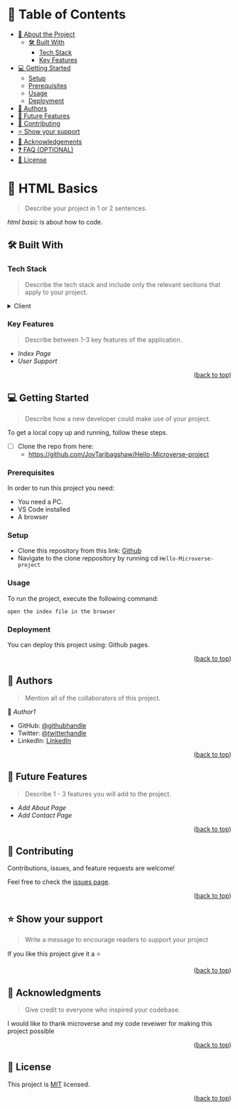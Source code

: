 <a name="readme-top"></a>
# 📗 Table of Contents

- [📖 About the Project](#about-project)
  - [🛠 Built With](#built-with)
    - [Tech Stack](#tech-stack)
    - [Key Features](#key-features)
- [💻 Getting Started](#getting-started)
  - [Setup](#setup)
  - [Prerequisites](#prerequisites)
  - [Usage](#usage)
  - [Deployment](#deployment)
- [👥 Authors](#authors)
- [🔭 Future Features](#future-features)
- [🤝 Contributing](#contributing)
- [⭐ Show your support](#support)
- [🙏 Acknowledgements](#acknowledgements)
- [❓ FAQ (OPTIONAL)](#faq)
- [📝 License](#license)

<!-- PROJECT DESCRIPTION -->

# 📖 HTML Basics <a name="about-project"></a>

> Describe your project in 1 or 2 sentences.

*html basic* is about how to code.

## 🛠 Built With <a name="built-with"></a>

### Tech Stack <a name="tech-stack"></a>

> Describe the tech stack and include only the relevant sections that apply to your project.

<details>
  <summary>Client</summary>
  <ul>
    <li><a href="https://html.org/">html</a></li>
    <li><a href="https://css.org/">css</a></li>
  </ul>
</details>

### Key Features <a name="key-features"></a>

> Describe between 1-3 key features of the application.

- *Index Page*
- *User Support*

<p align="right">(<a href="#readme-top">back to top</a>)</p>

<!-- GETTING STARTED -->

## 💻 Getting Started <a name="getting-started"></a>

> Describe how a new developer could make use of your project.

To get a local copy up and running, follow these steps.

- [ ] Clone the repo from here:
  - https://github.com/JoyTaribagshaw/Hello-Microverse-project 

### Prerequisites

In order to run this project you need:

- You need a PC.
- VS Code installed
- A browser

<!--
Example command:

sh
 gem install rails

 -->

### Setup

- Clone this repository from this link: 
[Github](https://github.com/JoyTaribagshaw/Hello-Microverse-project)
- Navigate to the clone reppository by running cd `Hello-Microverse-project`

<!--
Example commands:

sh
  cd my-folder
  git clone git@github.com:myaccount/my-project.git

--->

<!--
Example command:

sh
  cd my-project
  gem install

--->

### Usage

To run the project, execute the following command:

    open the index file in the browser

<!--
Example command:

sh
  rails server

--->


### Deployment

You can deploy this project using:
Github pages.

<!--
Example:

sh


 -->

<p align="right">(<a href="#readme-top">back to top</a>)</p>

<!-- AUTHORS -->

## 👥 Authors <a name="authors"></a>

> Mention all of the collaborators of this project.

👤 *Author1*

- GitHub: [@githubhandle](https://github.com/JoyTaribagshaw)
- Twitter: [@twitterhandle](https://twitter.com/JoyTariBagshaw)
- LinkedIn: [LinkedIn](https://linkedin.com/in/JoyTari-bagshaw)

<p align="right">(<a href="#readme-top">back to top</a>)</p>

<!-- FUTURE FEATURES -->

## 🔭 Future Features <a name="future-features"></a>

> Describe 1 - 3 features you will add to the project.

- *Add About Page*
- *Add Contact Page*

<p align="right">(<a href="#readme-top">back to top</a>)</p>

<!-- CONTRIBUTING -->

## 🤝 Contributing <a name="contributing"></a>

Contributions, issues, and feature requests are welcome!

Feel free to check the [issues page](https://github.com/JoyTaribagshaw/Hello-Microverse-project/issues/).

<p align="right">(<a href="#readme-top">back to top</a>)</p>

<!-- SUPPORT -->

## ⭐ Show your support <a name="support"></a>

> Write a message to encourage readers to support your project

If you like this project give it a ⭐

<p align="right">(<a href="#readme-top">back to top</a>)</p>

<!-- ACKNOWLEDGEMENTS -->

## 🙏 Acknowledgments <a name="acknowledgements"></a>

> Give credit to everyone who inspired your codebase.

I would like to thank microverse and my code reveiwer for making this project possible

<p align="right">(<a href="#readme-top">back to top</a>)</p>

<!-- LICENSE -->

## 📝 License <a name="license"></a>

This project is [MIT](https://github.com/JoyTaribagshaw/Hello-Microverse-project/blob/master/LICENSE) licensed.

<p align="right">(<a href="#readme-top">back to top</a>)</p>